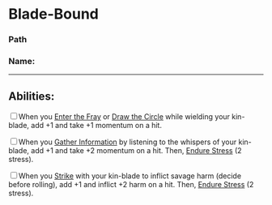# Blade-Bound
### Path
### Name:<hr>


## Abilities:
<input type="checkbox" />When you [Enter the Fray](ironsworn/moves/combat/enter_the_fray) or [Draw the Circle](ironsworn/moves/relationship/draw_the_circle) while wielding your kin-blade, add +1 and take +1 momentum on a hit.

<input type="checkbox" />When you [Gather Information](ironsworn/moves/adventure/gather_information) by listening to the whispers of your kin-blade, add +1 and take +2 momentum on a hit. Then, [Endure Stress](ironsworn/moves/suffer/endure_stress) (2 stress).

<input type="checkbox" />When you [Strike](ironsworn/moves/combat/strike) with your kin-blade to inflict savage harm (decide before rolling), add +1 and inflict +2 harm on a hit. Then, [Endure Stress](ironsworn/moves/suffer/endure_stress) (2 stress).

